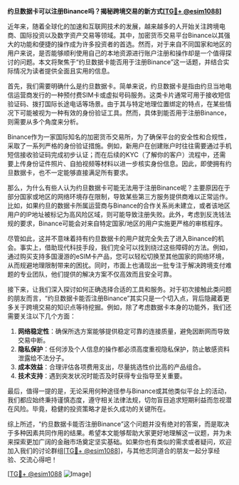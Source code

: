 **约旦数据卡可以注册Binance吗？揭秘跨境交易的新方式[[TG💪+ @esim1088](https://t.me/s/esim1088)]**

近年来，随着全球化的加速和互联网技术的发展，越来越多的人开始关注跨境电商、国际投资以及数字资产交易等领域。其中，加密货币交易平台Binance以其强大的功能和便捷的操作成为许多投资者的首选。然而，对于来自不同国家和地区的用户来说，是否能够顺利使用自己的本地资源进行账户注册和操作却是一个值得探讨的问题。本文将聚焦于“约旦数据卡能否用于注册Binance”这一话题，并结合实际情况为读者提供全面且实用的信息。

首先，我们需要明确什么是约旦数据卡。简单来说，约旦数据卡是指由约旦当地电信运营商发行的一种预付费SIM卡或虚拟号码服务。这类卡片通常可用于接收短信验证码、拨打国际长途电话等场景。由于其与特定地理位置绑定的特点，在某些情况下可能被视为一种有效的身份验证工具。然而，具体到能否用于注册Binance，则需要从多个角度来分析。

Binance作为一家国际知名的加密货币交易所，为了确保平台的安全性和合规性，采取了一系列严格的身份验证措施。例如，新用户在创建账户时往往需要通过手机短信接收验证码完成初步认证；而在后续的KYC（了解你的客户）流程中，还需要上传身份证件照片、自拍视频等材料以进一步核实身份信息。因此，即使拥有约旦数据卡，也不一定能够直接满足所有要求。

那么，为什么有些人认为约旦数据卡可能无法用于注册Binance呢？主要原因在于部分国家或地区的网络环境存在限制，导致某些第三方服务提供商难以正常运作。比如，如果约旦的数据卡所属运营商与Binance的合作关系尚未建立，或者该地区用户的IP地址被标记为高风险区域，则可能导致注册失败。此外，考虑到反洗钱法规的要求，Binance可能会对来自特定国家/地区的用户实施更严格的审核程序。

尽管如此，这并不意味着持有约旦数据卡的用户就完全失去了进入Binance的机会。事实上，借助现代科技手段，我们完全可以找到绕过这些障碍的方法。例如，通过购买支持多国漫游的eSIM卡产品，您可以轻松切换至其他国家的网络环境，从而规避地理限制带来的困扰。同时，市面上也涌现出一批专注于解决跨境支付难题的专业团队，他们提供的解决方案不仅高效而且安全可靠。

接下来，让我们深入探讨如何正确选择合适的工具和服务。对于初次接触此类问题的朋友而言，“约旦数据卡能否注册Binance”其实只是一个切入点，背后隐藏着更多关于跨境交易的知识点等待挖掘。例如，除了考虑数据卡本身的功能外，我们还需要关注以下几个方面：

1. **网络稳定性**：确保所选方案能够提供稳定可靠的连接质量，避免因断网而导致交易中断。
2. **隐私保护**：任何涉及个人信息的操作都必须高度重视隐私保护，防止敏感资料泄露给不法分子。
3. **成本效益**：合理评估各项费用支出，尽量挑选性价比高的产品组合。
4. **技术支持**：遇到突发状况时能否及时获得专业指导至关重要。

最后，值得一提的是，无论采用何种途径参与Binance或其他类似平台上的活动，我们都应始终秉持谨慎态度，遵守相关法律法规，切勿盲目追求短期利益而忽视潜在风险。毕竟，稳健的投资策略才是长久成功的关键所在。

综上所述，“约旦数据卡能否注册Binance”这个问题并没有绝对的答案，而是取决于多种因素共同作用的结果。希望本文能够帮助大家更好地理解这一议题，并为未来探索更加广阔的金融市场奠定坚实基础。如果你也有类似的需求或者疑问，欢迎加入我们的讨论群组[[TG💪+ @esim1088](https://t.me/s/esim1088)]，与其他志同道合的朋友一起分享经验、交流心得吧！

[[TG💪+ @esim1088](https://t.me/s/esim1088) ![Image](https://i.postimg.cc/4NQfJmqS/Snipaste-2025-05-13-00-14-12.png)]